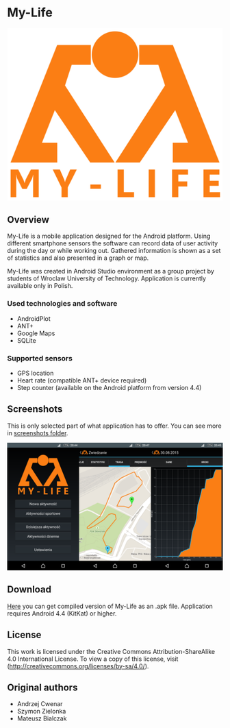 My-Life 
=======

![](/screenshots/Logo.png?raw=true "My-Life logo")

## Overview

My-Life is a mobile application designed for the Android platform. Using different smartphone sensors the software can record data of user activity during the day or while working out. Gathered information is shown as a set of statistics and also presented in a graph or map.

My-Life was created in Android Studio environment as a group project by students of Wroclaw University of Technology. Application is currently available only in Polish.

### Used technologies and software
- AndroidPlot
- ANT+
- Google Maps
- SQLite

### Supported sensors
- GPS location 
- Heart rate (compatible ANT+ device required)
- Step counter (available on the Android platform from version 4.4)

## Screenshots

This is only selected part of what application has to offer. You can see more in [screenshots folder](/screenshots/).

![](/screenshots/Overview.png?raw=true "My-Life overview")

## Download

[Here](/My-Life.apk?raw=true) you can get compiled version of My-Life as an .apk file. Application requires Android 4.4 (KitKat) or higher.

## License

This work is licensed under the Creative Commons Attribution-ShareAlike 4.0 International License. To view a copy of this license, visit (http://creativecommons.org/licenses/by-sa/4.0/).

## Original authors

- Andrzej Cwenar
- Szymon Zielonka
- Mateusz Bialczak
